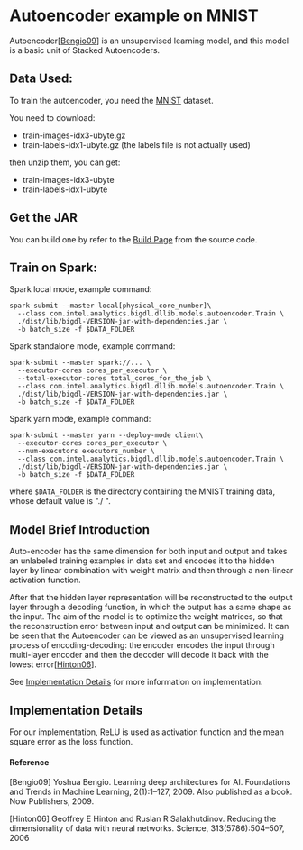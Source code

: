 # Autoencoder example on MNIST

Autoencoder[<a href="#Bengio09">Bengio09</a>] is an unsupervised learning model, and this model is a
basic unit of Stacked Autoencoders.

## Data Used:
To train the autoencoder, you need the [MNIST](http://yann.lecun.com/exdb/mnist/) dataset.

You need to download:

- train-images-idx3-ubyte.gz
- train-labels-idx1-ubyte.gz (the labels file is not actually used)

then unzip them, you can get:
- train-images-idx3-ubyte
- train-labels-idx1-ubyte

## Get the JAR
You can build one by refer to the
[Build Page](https://bigdl-project.github.io/master/#ScalaUserGuide/install-build-src/) from the source code.

## Train on Spark:
Spark local mode, example command:
```{r, engine='sh'}
spark-submit --master local[physical_core_number]\
  --class com.intel.analytics.bigdl.dllib.models.autoencoder.Train \
  ./dist/lib/bigdl-VERSION-jar-with-dependencies.jar \
  -b batch_size -f $DATA_FOLDER
```
Spark standalone mode, example command:
```{r, engine='sh'}
spark-submit --master spark://... \
  --executor-cores cores_per_executor \
  --total-executor-cores total_cores_for_the_job \
  --class com.intel.analytics.bigdl.dllib.models.autoencoder.Train \
  ./dist/lib/bigdl-VERSION-jar-with-dependencies.jar \
  -b batch_size -f $DATA_FOLDER
```
Spark yarn mode, example command:
```{r, engine='sh'}
spark-submit --master yarn --deploy-mode client\
  --executor-cores cores_per_executor \
  --num-executors executors_number \
  --class com.intel.analytics.bigdl.dllib.models.autoencoder.Train \
  ./dist/lib/bigdl-VERSION-jar-with-dependencies.jar \
  -b batch_size -f $DATA_FOLDER
```
where `$DATA_FOLDER` is the directory containing the MNIST training data, whose default value is "./ ".

## Model Brief Introduction
Auto-encoder has the same dimension for both input and output and
takes an unlabeled training examples in data set and encodes it to the hidden layer by linear
combination with weight matrix and then through a non-linear activation function.

After that the hidden layer representation will be reconstructed to the output layer through a decoding function, in which the output has a same shape as the input. The aim of the model is to optimize the weight matrices,
so that the reconstruction error between input and output can be minimized. It can be seen that the Autoencoder
can be viewed as an unsupervised learning process of encoding-decoding: the encoder encodes the input through
multi-layer encoder and then the decoder will decode it back with the lowest error[<a href="#Hinton06">Hinton06</a>].

See [Implementation Details](#implementation-details) for more information on implementation.


## Implementation Details
For our implementation, ReLU is used as activation function and the mean square error as the loss function.

#### Reference
<a name="Bengio09">[Bengio09]</a> Yoshua Bengio. Learning deep architectures for AI. Foundations and Trends in Machine Learning, 2(1):1–127, 2009. Also published as a book. Now Publishers, 2009.

<a name="Hinton06">[Hinton06]</a> Geoffrey E Hinton and Ruslan R Salakhutdinov. Reducing the dimensionality of data with neural networks. Science, 313(5786):504–507, 2006
